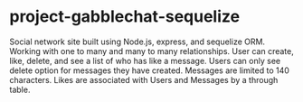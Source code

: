 # project-gabblechat-sequelize

Social network site built using Node.js, express, and sequelize ORM. Working with one to many and many to many relationships. User can create, like, delete, and see a list of who has like a message. Users can only see delete option for messages they have created. Messages are limited to 140 characters. Likes are associated with Users and Messages by a through table.
